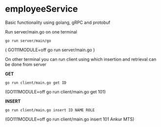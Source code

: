 # employeeService
Basic functionality using golang, gRPC and protobuf

Run server/main.go on one terminal

`go run server/main/go` 

( GO111MODULE=off go run server/main.go )

On other terminal you can run client using which insertion and retrieval can be done from server

**GET**

`go run client/main.go get ID` 

(GO111MODULE=off go run client/main.go get 101)

**INSERT**

`go run client/main.go insert ID NAME ROLE`

(GO111MODULE=off go run client/main.go insert 101 Ankur MTS)
